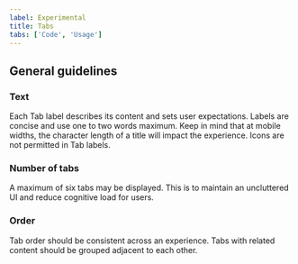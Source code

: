 ```yaml
---
label: Experimental
title: Tabs
tabs: ['Code', 'Usage']
---
```


## General guidelines

### Text

Each Tab label describes its content and sets user expectations. Labels are concise and use one to two words maximum. Keep in mind that at mobile widths, the character length of a title will impact the experience. Icons are not permitted in Tab labels.

### Number of tabs

A maximum of six tabs may be displayed. This is to maintain an uncluttered UI and reduce cognitive load for users.

### Order

Tab order should be consistent across an experience. Tabs with related content should be grouped adjacent to each other.
